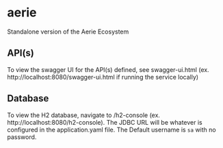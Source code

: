 # aerie
Standalone version of the Aerie Ecosystem

## API(s)

To view the swagger UI for the API(s) defined, see swagger-ui.html (ex. http://localhost:8080/swagger-ui.html 
if running the service locally)

## Database

To view the H2 database, navigate to /h2-console (ex. http://localhost:8080/h2-console).  The JDBC URL will be 
whatever is configured in the application.yaml file.  The Default username is `sa` with no password.